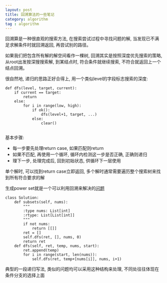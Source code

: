 ```yaml
---
layout: post
title: 回溯算法的一些笔记 
category: algorithm
tag : algorithm
---
```


回溯算是一种很直观的搜索方法, 在搜索尝试过程中寻找问题的解, 当发现已不满足求解条件时就回溯返回, 再尝试别的路径。 

如果我们把包含所有解的解空间看作一棵树, 回溯其实是按照深度优先搜索的策略, 从root出发按深搜搜索解, 到某结点时, 符合条件就继续搜索, 不符合就返回上一个结点回溯。 

很自然地, 递归的思路正好合得上, 用一个类似level的字段标志搜索的深度:

```
def dfs(level, target, current):
	if current == target:
		return
	else:
		for i in range(low, high):
			if ok():
				dfs(level+1, target, ...)
			else:
				clear()
				
```

基本步骤:  
* 每一步要先处理return case, 如果匹配则return  
* 如果不匹配, 再使用一个循环, 循环内检测这一步是否正确, 正确则递归  
* 理下一步, 处理完成后, 回到初始状态, 供循环下一层使用  

单个解时, 可以找到return case立即返回, 多个解时通常需要遍历整个搜索树来找到所有符合要求的解

生成power set就是一个可以利用回溯来解决的[问题](https://leetcode.com/problems/subsets/)

```
class Solution:
    def subsets(self, nums):
        """
        :type nums: List[int]
        :rtype: List[List[int]]
        """
        if not nums:
            return [[]]
        ret = []
        self.dfs(ret, [], nums, 0)
        return ret
    def dfs(self, ret, temp, nums, start):
        ret.append(temp)
        for i in range(start, len(nums)):
            self.dfs(ret, temp+[nums[i]], nums, i+1)
```

典型的一段递归写法, 类似的问题均可以采用这种结构来处理, 不同处往往体现在条件分支的选择上面  

